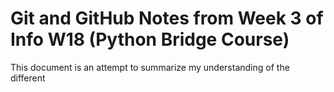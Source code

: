 # Git and GitHub Notes from Week 3 of Info W18 (Python Bridge Course)
This document is an attempt to summarize my understanding of the different
